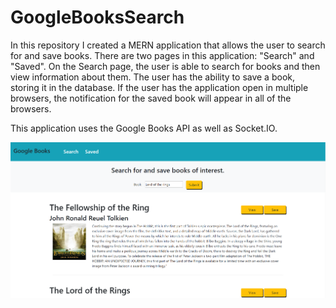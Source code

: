 # GoogleBooksSearch

In this repository I created a MERN application that allows the user to search for and save books. There are two pages in this application: "Search" and "Saved". On the Search page, the user is able to search for books and then view information about them. The user has the ability to save a book, storing it in the database. If the user has the application open in multiple browsers, the notification for the saved book will appear in all of the browsers.

This application uses the Google Books API as well as Socket.IO.

![Google Books Search](client/public/googlebookssearch.png)
